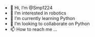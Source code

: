 - 👋 Hi, I’m @Smp1224
- 👀 I’m interested in robotics
- 🌱 I’m currently learning Python
- 💞️ I’m looking to collaborate on Python
- 📫 How to reach me ...

<!---
Smp1224/Smp1224 is a ✨ special ✨ repository because its `README.md` (this file) appears on your GitHub profile.
You can click the Preview link to take a look at your changes.
--->
